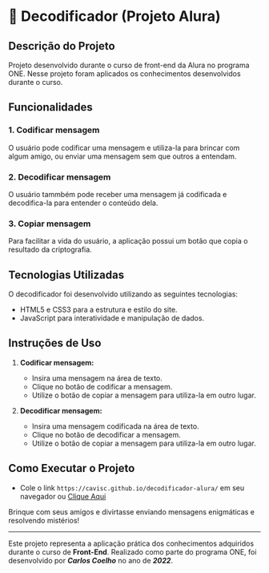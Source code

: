 # 🔑 Decodificador (Projeto Alura)

## Descrição do Projeto

Projeto desenvolvido durante o curso de front-end da Alura no programa ONE. Nesse projeto foram aplicados os conhecimentos desenvolvidos durante o curso.

## Funcionalidades

### 1. Codificar mensagem

O usuário pode codificar uma mensagem e utiliza-la para brincar com algum amigo, ou enviar uma mensagem sem que outros a entendam.

### 2. Decodificar mensagem

O usuário tammbém pode receber uma mensagem já codificada e decodifica-la para entender o conteúdo dela.

### 3. Copiar mensagem

Para facilitar a vida do usuário, a aplicação possui um botão que copia o resultado da criptografia.

## Tecnologias Utilizadas

O decodificador foi desenvolvido utilizando as seguintes tecnologias:

- HTML5 e CSS3 para a estrutura e estilo do site.
- JavaScript para interatividade e manipulação de dados.

## Instruções de Uso

1. **Codificar mensagem:**
   - Insira uma mensagem na área de texto.
   - Clique no botão de codificar a mensagem.
   - Utilize o botão de copiar a mensagem para utiliza-la em outro lugar.

2. **Decodificar mensagem:**
   - Insira uma mensagem codificada na área de texto.
   - Clique no botão de decodificar a mensagem.
   - Utilize o botão de copiar a mensagem para utiliza-la em outro lugar.

## Como Executar o Projeto

- Cole o link `https://cavisc.github.io/decodificador-alura/` em seu navegador ou [Clique Aqui](https://cavisc.github.io/decodificador-alura/)

Brinque com seus amigos e divirtasse enviando mensagens enigmáticas e resolvendo mistérios!

--- 

Este projeto representa a aplicação prática dos conhecimentos adquiridos durante o curso de **Front-End**. Realizado como parte do programa ONE, foi desenvolvido por ***Carlos Coelho*** no ano de ***2022***.

